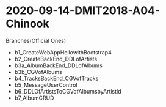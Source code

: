 # 2020-09-14-DMIT2018-A04-Chinook

Branches(Official Ones)
- b1_CreateWebAppHellowithBootstrap4
- b2_CreateBackEnd_DDLofArtists
- b3a_AlbumBackEnd_DDLofAlbums
- b3b_CGVofAlbums
- b4_TracksBackEnd_CGVofTracks
- b5_MessageUserControl
- b6_DDLOfArtistsToCGVofAlbumsbyArtistId
- b7_AlbumCRUD

